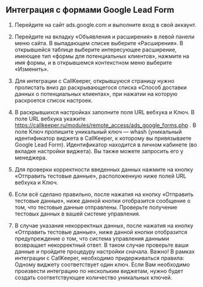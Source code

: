 ## Интеграция с формами Google Lead Form

1. Перейдите на сайт ads.google.com и выполните вход в свой аккаунт.
2. Перейдите на вкладку «Объявления и расширения» в левой панели меню сайта.
В выпадающем списке выберите «Расширения».
В открывшейся таблице выберите интересующее расширение, имеющее тип «формы для потенциальных клиентов», нажмите на имя формы, и в открывшемся контекстном меню выберите «Изменить».

3. Для интеграции с CallKeeper, открывшуюся страницу нужно пролистать вниз до раскрывающегося списка «Способ доставки данных о потенциальных клиентах», при нажатии на которую раскроется список настроек.
4. В раскрывшихся настройках заполните поля URL вебхука и Ключ. В поле URL вебхука укажите https://callkeeper.ru/modules/remote_access/ads_google_forms.php . В поле Ключ пропишите уникальный ключ — whash (уникальный
идентификатор виджета в CallKeeper, к которому вы привязываете Google Lead Form). Идентификатор находится в личном кабинете (во вкладке настройки виджета). Вы также можете запросить его у менеджера.

5. Для проверки корректности введенных данных нажмите на кнопку «Отправить тестовые данные», расположенную ниже полей URL вебхука и Ключ.
6. Если всё сделано правильно, после нажатия на кнопку «Отправить тестовые данные», ниже данной кнопки отобразится сообщение о том, что тестовые данные отправлены. Проверьте получение тестовых данных в вашей системе управления.
7. В случае указания некорректных данных, после нажатия на кнопку «Отправить тестовые данные», ниже данной кнопки отобразится предупреждение о том, что система управления данными возвращает некорректный ответ. В таком случае проверьте ваши данные и пройдите процедуру настройки сначала.
Важно!
В рамках интеграции с CallKeeper, необходимо придерживаться правила:
Одному виджету соответствует один ключ. Если Вам необходимо произвести интеграцию по нескольким виджетам, нужно будет создать соответствующее количество уникальных ключей.

